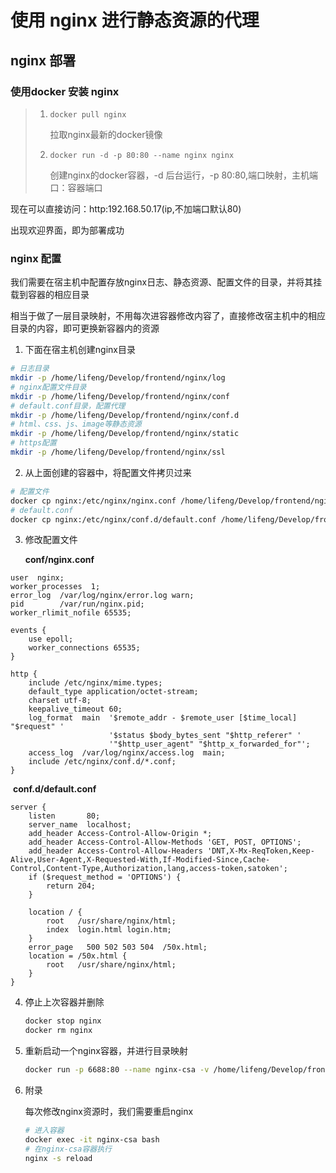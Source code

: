 # 使用 nginx 进行静态资源的代理

## nginx 部署

### 使用docker 安装 nginx

> 1. `docker pull nginx`
>
>    拉取nginx最新的docker镜像
>
> 2. `docker run -d -p 80:80 --name nginx nginx`
>
>    创建nginx的docker容器，-d 后台运行，-p 80:80,端口映射，主机端口：容器端口

现在可以直接访问：http:192.168.50.17(ip,不加端口默认80)

出现欢迎界面，即为部署成功

### nginx 配置

我们需要在宿主机中配置存放nginx日志、静态资源、配置文件的目录，并将其挂载到容器的相应目录

相当于做了一层目录映射，不用每次进容器修改内容了，直接修改宿主机中的相应目录的内容，即可更换新容器内的资源

1. 下面在宿主机创建nginx目录

```bash
# 日志目录
mkdir -p /home/lifeng/Develop/frontend/nginx/log
# nginx配置文件目录
mkdir -p /home/lifeng/Develop/frontend/nginx/conf
# default.conf目录，配置代理
mkdir -p /home/lifeng/Develop/frontend/nginx/conf.d
# html、css、js、image等静态资源
mkdir -p /home/lifeng/Develop/frontend/nginx/static
# https配置
mkdir -p /home/lifeng/Develop/frontend/nginx/ssl
```

2. 从上面创建的容器中，将配置文件拷贝过来

```bash
# 配置文件
docker cp nginx:/etc/nginx/nginx.conf /home/lifeng/Develop/frontend/nginx/conf
# default.conf
docker cp nginx:/etc/nginx/conf.d/default.conf /home/lifeng/Develop/frontend/nginx/conf.d
```

3. 修改配置文件

   **conf/nginx.conf**

```nginx
user  nginx;
worker_processes  1;
error_log  /var/log/nginx/error.log warn;
pid        /var/run/nginx.pid;
worker_rlimit_nofile 65535;

events {
    use epoll;
    worker_connections 65535;
}

http {
    include /etc/nginx/mime.types;
    default_type application/octet-stream;
    charset utf-8;
    keepalive_timeout 60;
    log_format  main  '$remote_addr - $remote_user [$time_local] "$request" '
                      '$status $body_bytes_sent "$http_referer" '
                      '"$http_user_agent" "$http_x_forwarded_for"';
    access_log  /var/log/nginx/access.log  main;
    include /etc/nginx/conf.d/*.conf;
}
```

​	**conf.d/default.conf**

```nginx
server {
    listen       80;
    server_name  localhost;
    add_header Access-Control-Allow-Origin *;
    add_header Access-Control-Allow-Methods 'GET, POST, OPTIONS';
    add_header Access-Control-Allow-Headers 'DNT,X-Mx-ReqToken,Keep-Alive,User-Agent,X-Requested-With,If-Modified-Since,Cache-Control,Content-Type,Authorization,lang,access-token,satoken';
    if ($request_method = 'OPTIONS') {
        return 204;
    }

    location / {
        root   /usr/share/nginx/html;
        index  login.html login.htm;
    }
    error_page   500 502 503 504  /50x.html;
    location = /50x.html {
        root   /usr/share/nginx/html;
    }
}
```

4. 停止上次容器并删除

   ```dockerfile
   docker stop nginx
   docker rm nginx
   ```

5. 重新启动一个nginx容器，并进行目录映射

   ```bash
   docker run -p 6688:80 --name nginx-csa -v /home/lifeng/Develop/frontend/nginx/static:/usr/share/nginx/html -v /home/lifeng/Develop/frontend/nginx/conf/nginx.conf:/etc/nginx/nginx.conf -v /home/lifeng/Develop/frontend/nginx/logs:/var/log/nginx -v /home/lifeng/Develop/frontend/nginx/conf.d:/etc/nginx/conf.d -d nginx
   ```

6. 附录

   每次修改nginx资源时，我们需要重启nginx

   ```bash
   # 进入容器
   docker exec -it nginx-csa bash
   # 在nginx-csa容器执行
   nginx -s reload
   ```

